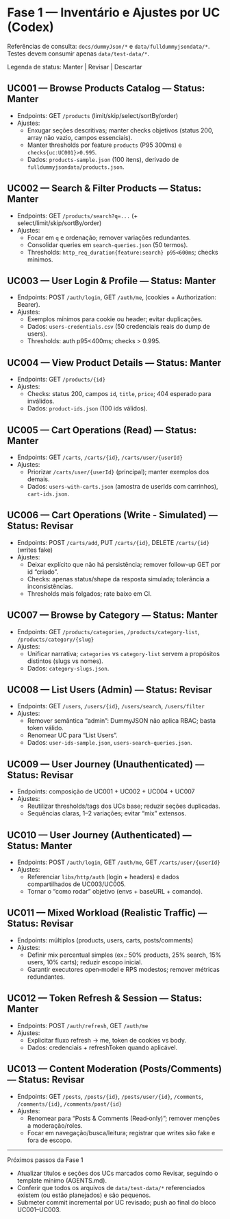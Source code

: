 # Fase 1 — Inventário e Ajustes por UC (Codex)

Referências de consulta: `docs/dummyJson/*` e `data/fulldummyjsondata/*`. Testes devem consumir apenas `data/test-data/*`.

Legenda de status: Manter | Revisar | Descartar

## UC001 — Browse Products Catalog — Status: Manter
- Endpoints: GET `/products` (limit/skip/select/sortBy/order)
- Ajustes:
  - Enxugar seções descritivas; manter checks objetivos (status 200, array não vazio, campos essenciais).
  - Manter thresholds por feature `products` (P95 300ms) e `checks{uc:UC001}>0.995`.
  - Dados: `products-sample.json` (100 itens), derivado de `fulldummyjsondata/products.json`.

## UC002 — Search & Filter Products — Status: Manter
- Endpoints: GET `/products/search?q=...` (+ select/limit/skip/sortBy/order)
- Ajustes:
  - Focar em `q` e ordenação; remover variações redundantes.
  - Consolidar queries em `search-queries.json` (50 termos).
  - Thresholds: `http_req_duration{feature:search} p95<600ms`; checks mínimos.

## UC003 — User Login & Profile — Status: Manter
- Endpoints: POST `/auth/login`, GET `/auth/me`, (cookies + Authorization: Bearer).
- Ajustes:
  - Exemplos mínimos para cookie ou header; evitar duplicações.
  - Dados: `users-credentials.csv` (50 credenciais reais do dump de users).
  - Thresholds: auth p95<400ms; checks > 0.995.

## UC004 — View Product Details — Status: Manter
- Endpoints: GET `/products/{id}`
- Ajustes:
  - Checks: status 200, campos `id`, `title`, `price`; 404 esperado para inválidos.
  - Dados: `product-ids.json` (100 ids válidos).

## UC005 — Cart Operations (Read) — Status: Manter
- Endpoints: GET `/carts`, `/carts/{id}`, `/carts/user/{userId}`
- Ajustes:
  - Priorizar `/carts/user/{userId}` (principal); manter exemplos dos demais.
  - Dados: `users-with-carts.json` (amostra de userIds com carrinhos), `cart-ids.json`.

## UC006 — Cart Operations (Write - Simulated) — Status: Revisar
- Endpoints: POST `/carts/add`, PUT `/carts/{id}`, DELETE `/carts/{id}` (writes fake)
- Ajustes:
  - Deixar explícito que não há persistência; remover follow-up GET por id “criado”.
  - Checks: apenas status/shape da resposta simulada; tolerância a inconsistências.
  - Thresholds mais folgados; rate baixo em CI.

## UC007 — Browse by Category — Status: Manter
- Endpoints: GET `/products/categories`, `/products/category-list`, `/products/category/{slug}`
- Ajustes:
  - Unificar narrativa; `categories` vs `category-list` servem a propósitos distintos (slugs vs nomes).
  - Dados: `category-slugs.json`.

## UC008 — List Users (Admin) — Status: Revisar
- Endpoints: GET `/users`, `/users/{id}`, `/users/search`, `/users/filter`
- Ajustes:
  - Remover semântica “admin”: DummyJSON não aplica RBAC; basta token válido.
  - Renomear UC para “List Users”.
  - Dados: `user-ids-sample.json`, `users-search-queries.json`.

## UC009 — User Journey (Unauthenticated) — Status: Revisar
- Endpoints: composição de UC001 + UC002 + UC004 + UC007
- Ajustes:
  - Reutilizar thresholds/tags dos UCs base; reduzir seções duplicadas.
  - Sequências claras, 1–2 variações; evitar “mix” extensos.

## UC010 — User Journey (Authenticated) — Status: Manter
- Endpoints: POST `/auth/login`, GET `/auth/me`, GET `/carts/user/{userId}`
- Ajustes:
  - Referenciar `libs/http/auth` (login + headers) e dados compartilhados de UC003/UC005.
  - Tornar o “como rodar” objetivo (envs + baseURL + comando).

## UC011 — Mixed Workload (Realistic Traffic) — Status: Revisar
- Endpoints: múltiplos (products, users, carts, posts/comments)
- Ajustes:
  - Definir mix percentual simples (ex.: 50% products, 25% search, 15% users, 10% carts); reduzir escopo inicial.
  - Garantir executores open‑model e RPS modestos; remover métricas redundantes.

## UC012 — Token Refresh & Session — Status: Manter
- Endpoints: POST `/auth/refresh`, GET `/auth/me`
- Ajustes:
  - Explicitar fluxo refresh → me, token de cookies vs body.
  - Dados: credenciais + refreshToken quando aplicável.

## UC013 — Content Moderation (Posts/Comments) — Status: Revisar
- Endpoints: GET `/posts`, `/posts/{id}`, `/posts/user/{id}`, `/comments`, `/comments/{id}`, `/comments/post/{id}`
- Ajustes:
  - Renomear para “Posts & Comments (Read‑only)”; remover menções a moderação/roles.
  - Focar em navegação/busca/leitura; registrar que writes são fake e fora de escopo.

---

Próximos passos da Fase 1
- Atualizar títulos e seções dos UCs marcados como Revisar, seguindo o template mínimo (AGENTS.md).
- Conferir que todos os arquivos de `data/test-data/*` referenciados existem (ou estão planejados) e são pequenos.
- Submeter commit incremental por UC revisado; push ao final do bloco UC001–UC003.


